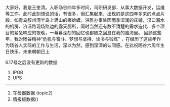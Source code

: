 大家好，我是王奎清。入职旸谷四年多时间，司职研发部，从事大数据开发，运维等工作。此时此刻想说的话，有很多，但汇集起来，出现的是这四年多来的点点片段，如青岛胶州湾半岛上满山的癞蛤蟆，洪雅办事处因雨季湿润的床铺，汉口漏水的机房、济泺路现场路边的露天厕所，同时当然还有数不清楚的需求迭代、多个项目的紧急响应的夜晚，一幕幕深刻的回忆也都随之回显在我的脑海里。 回顾这些年，我对旸谷精神“危机与奋斗、梦想与坚持、读书与锻炼” ，在经历了这些年作为旸谷人实际的工作与生活，深以为然，感到深深的认同感。在此祝旸谷六周年生日快乐、未来朝朝日上





6.17号之后没有更新的数据



1. IPGB
2. UPS



---

1. 车检器数据 (topic2)
2. 情报板数据()